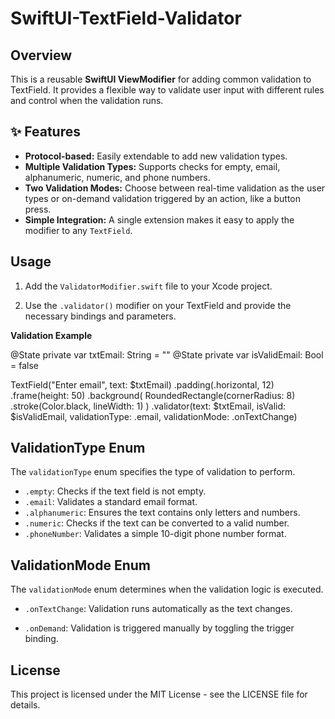 # SwiftUI-TextField-Validator

## Overview
This is a reusable **SwiftUI ViewModifier** for adding common validation to TextField. It provides a flexible way to validate user input with different rules and control when the validation runs.


## ✨ Features
- **Protocol-based:** Easily extendable to add new validation types.  
- **Multiple Validation Types:** Supports checks for empty, email, alphanumeric, numeric, and phone numbers.  
- **Two Validation Modes:**  Choose between real-time validation as the user types or on-demand validation triggered by an action, like a button press.
- **Simple Integration:** A single extension makes it easy to apply the modifier to any `TextField`.  

## Usage
1. Add the `ValidatorModifier.swift` file to your Xcode project.

2. Use the `.validator()` modifier on your TextField and provide the necessary bindings and parameters.

**Validation Example**

@State private var txtEmail: String = ""
@State private var isValidEmail: Bool = false

TextField("Enter email", text: $txtEmail)
        .padding(.horizontal, 12)
        .frame(height: 50)
        .background(
            RoundedRectangle(cornerRadius: 8)
                .stroke(Color.black, lineWidth: 1)
        )
        .validator(text: $txtEmail, isValid: $isValidEmail, validationType: .email, validationMode: .onTextChange)

## ValidationType Enum

The `validationType` enum specifies the type of validation to perform.

- `.empty`: Checks if the text field is not empty.
- `.email`: Validates a standard email format.
- `.alphanumeric`: Ensures the text contains only letters and numbers.
- `.numeric`: Checks if the text can be converted to a valid number.
- `.phoneNumber`: Validates a simple 10-digit phone number format.

## ValidationMode Enum

The `validationMode` enum determines when the validation logic is executed.

- `.onTextChange`: Validation runs automatically as the text changes.

- `.onDemand`: Validation is triggered manually by toggling the trigger binding.

## License
This project is licensed under the MIT License - see the LICENSE file for details.

